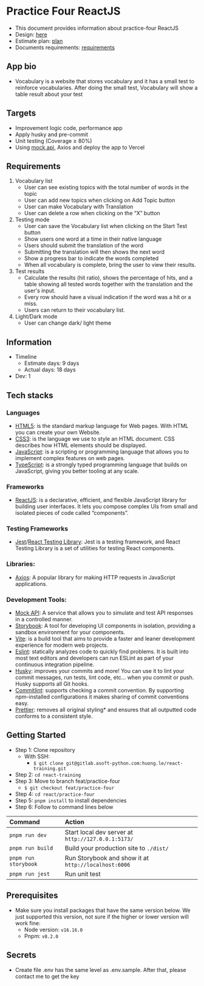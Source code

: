 # Practice Four ReactJS

- This document provides information about practice-four ReactJS
- Design: [here](https://memories-vocabulary.netlify.app/)
- Estimate plan: [plan](https://docs.google.com/document/d/1dFwQtIHf1pZTM7T3i2Qbv8LF3KPstZSISiIwZk3KVHU/edit?usp=sharing)
- Documents requirements: [requirements](https://docs.google.com/document/d/1DtXOra91pnsg6qh-C48Qs-X6eBv2cvOYrV-u6RdsDx8/edit?usp=sharing)

## App bio

- Vocabulary is a website that stores vocabulary and it has a small test to reinforce vocabularies. After doing the small test, Vocabulary will show a table result about your test

## Targets

- Improvement logic code, performance app
- Apply husky and pre-commit
- Unit testing (Coverage ≥ 80%)
- Using [mock api](https://mockapi.io/), Axios and deploy the app to Vercel

## Requirements

1. Vocabulary list
   - User can see existing topics with the total number of words in the topic
   - User can add new topics when clicking on Add Topic button
   - User can make Vocabulary with Translation
   - User can delete a row when clicking on the “X” button
2. Testing mode
   - User can save the Vocabulary list when clicking on the Start Test button
   - Show users one word at a time in their native language
   - Users should submit the translation of the word
   - Submitting the translation will then shows the next word
   - Show a progress bar to indicate the words completed
   - When all vocabulary is complete, bring the user to view their results.
3. Test results
   - Calculate the results (hit ratio), shows the percentage of hits, and a table showing all tested words together with the translation and the user's input.
   - Every row should have a visual indication if the word was a hit or a miss.
   - Users can return to their vocabulary list.
4. Light/Dark mode
   - User can change dark/ light theme

## Information

- Timeline
  - Estimate days: 9 days
  - Actual days: 18 days
- Dev: 1

## Tech stacks

### Languages

- [HTML5](https://developer.mozilla.org/en-US/docs/Glossary/HTML5): is the standard markup language for Web pages. With HTML you can create your own Website.
- [CSS3](https://developer.mozilla.org/en-US/docs/Web/CSS): is the language we use to style an HTML document. CSS describes how HTML elements should be displayed.
- [JavaScript](https://www.w3schools.com/js/): is a scripting or programming language that allows you to implement complex features on web pages.
- [TypeScript](https://www.typescriptlang.org/): is a strongly typed programming language that builds on JavaScript, giving you better tooling at any scale.

### Frameworks

- [ReactJS](https://reactjs.org/): is a declarative, efficient, and flexible JavaScript library for building user interfaces. It lets you compose complex UIs from small and isolated pieces of code called “components”.

### Testing Frameworks

- [Jest](https://jestjs.io/)/[React Testing Library](https://testing-library.com/docs/react-testing-library/intro/): Jest is a testing framework, and React Testing Library is a set of utilities for testing React components.

### Libraries:

- [Axios](https://axios-http.com/): A popular library for making HTTP requests in JavaScript applications.

### Development Tools:

- [Mock API](https://mockapi.io/): A service that allows you to simulate and test API responses in a controlled manner.
- [Storybook](https://storybook.js.org/): A tool for developing UI components in isolation, providing a sandbox environment for your components.
- [Vite](https://vitejs.dev/): is a build tool that aims to provide a faster and leaner development experience for modern web projects.
- [Eslint](https://eslint.org/): statically analyzes code to quickly find problems. It is built into most text editors and developers can run ESLint as part of your continuous integration pipeline.
- [Husky](https://typicode.github.io): improves your commits and more! You can use it to lint your commit messages, run tests, lint code, etc... when you commit or push. Husky supports all Git hooks.
- [Commitlint](https://commitlint.js.org/): supports checking a commit convention. By supporting npm-installed configurations it makes sharing of commit conventions easy.
- [Prettier](https://prettier.io/): removes all original styling\* and ensures that all outputted code conforms to a consistent style.

## Getting Started

- Step 1: Clone repository
  - With SSH:
    - `$ git clone git@gitlab.asoft-python.com:huong.le/react-training.git`
- Step 2: `cd react-training`
- Step 3: Move to branch feat/practice-four
  - `$ git checkout feat/practice-four`
- Step 4: `cd react/practice-four`
- Step 5: `pnpm install` to install dependencies
- Step 6: Follow to command lines below

| Command              | Action                                               |
| :------------------- | :--------------------------------------------------- |
| `pnpm run dev`       | Start local dev server at `http://127.0.0.1:5173/`   |
| `pnpm run build`     | Build your production site to `./dist/`              |
| `pnpm run storybook` | Run Storybook and show it at `http://localhost:6006` |
| `pnpm run jest`      | Run unit test                                        |

## Prerequisites

- Make sure you install packages that have the same version below. We just supported this version, not sure if the higher or lower version will work fine:
  - Node version: `v16.16.0`
  - Pnpm: `v8.2.0`

## Secrets

- Create file .env has the same level as .env.sample. After that, please contact me to get the key

